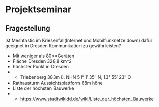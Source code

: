 # Projektseminar

## Fragestellung
Ist Meshtastic im Kriesenfall(Internet und Mobilfunknetze down) dafür geeignet in Dresden Kommunikation zu gewährleisten?
- Mit weniger als 80<=Geräten
- Fläche Dresden 328,8 km^2
- höchster Punkt in Dresden
- - Triebenberg 383m ü. NHN 51° 1′ 35″ N, 13° 55′ 23″ O
- Rathausturm Aussichtsplattform 68m höhe
- Liste der höchsten Bauwerke
- - https://www.stadtwikidd.de/wiki/Liste_der_höchsten_Bauwerke